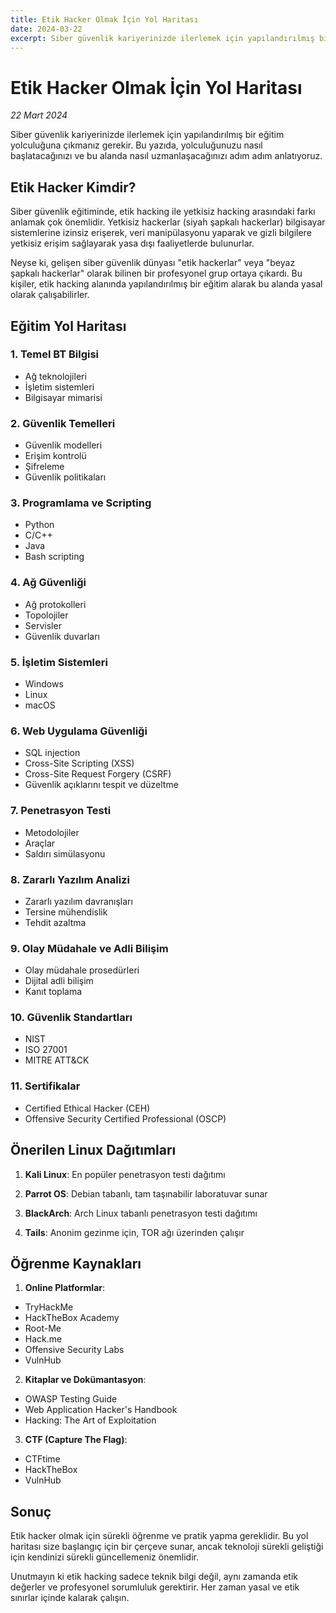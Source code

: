 ```yaml
---
title: Etik Hacker Olmak İçin Yol Haritası
date: 2024-03-22
excerpt: Siber güvenlik kariyerinizde ilerlemek için yapılandırılmış bir eğitim yolculuğuna çıkmanız gerekir. Bu yazıda, yolculuğunuzu nasıl başlatacağınızı ve bu alanda nasıl uzmanlaşacağınızı adım adım anlatıyoruz.
---
```


# Etik Hacker Olmak İçin Yol Haritası

*22 Mart 2024*

Siber güvenlik kariyerinizde ilerlemek için yapılandırılmış bir eğitim yolculuğuna çıkmanız gerekir. Bu yazıda, yolculuğunuzu nasıl başlatacağınızı ve bu alanda nasıl uzmanlaşacağınızı adım adım anlatıyoruz.

## Etik Hacker Kimdir?

Siber güvenlik eğitiminde, etik hacking ile yetkisiz hacking arasındaki farkı anlamak çok önemlidir. Yetkisiz hackerlar (siyah şapkalı hackerlar) bilgisayar sistemlerine izinsiz erişerek, veri manipülasyonu yaparak ve gizli bilgilere yetkisiz erişim sağlayarak yasa dışı faaliyetlerde bulunurlar.

Neyse ki, gelişen siber güvenlik dünyası "etik hackerlar" veya "beyaz şapkalı hackerlar" olarak bilinen bir profesyonel grup ortaya çıkardı. Bu kişiler, etik hacking alanında yapılandırılmış bir eğitim alarak bu alanda yasal olarak çalışabilirler.

## Eğitim Yol Haritası

### 1. Temel BT Bilgisi
- Ağ teknolojileri
- İşletim sistemleri
- Bilgisayar mimarisi

### 2. Güvenlik Temelleri
- Güvenlik modelleri
- Erişim kontrolü
- Şifreleme
- Güvenlik politikaları

### 3. Programlama ve Scripting
- Python
- C/C++
- Java
- Bash scripting

### 4. Ağ Güvenliği
- Ağ protokolleri
- Topolojiler
- Servisler
- Güvenlik duvarları

### 5. İşletim Sistemleri
- Windows
- Linux
- macOS

### 6. Web Uygulama Güvenliği
- SQL injection
- Cross-Site Scripting (XSS)
- Cross-Site Request Forgery (CSRF)
- Güvenlik açıklarını tespit ve düzeltme

### 7. Penetrasyon Testi
- Metodolojiler
- Araçlar
- Saldırı simülasyonu

### 8. Zararlı Yazılım Analizi
- Zararlı yazılım davranışları
- Tersine mühendislik
- Tehdit azaltma

### 9. Olay Müdahale ve Adli Bilişim
- Olay müdahale prosedürleri
- Dijital adli bilişim
- Kanıt toplama

### 10. Güvenlik Standartları
- NIST
- ISO 27001
- MITRE ATT&CK

### 11. Sertifikalar
- Certified Ethical Hacker (CEH)
- Offensive Security Certified Professional (OSCP)

## Önerilen Linux Dağıtımları

1. **Kali Linux**: En popüler penetrasyon testi dağıtımı

2. **Parrot OS**: Debian tabanlı, tam taşınabilir laboratuvar sunar

3. **BlackArch**: Arch Linux tabanlı penetrasyon testi dağıtımı

4. **Tails**: Anonim gezinme için, TOR ağı üzerinden çalışır

## Öğrenme Kaynakları

1. **Online Platformlar**:
- TryHackMe
- HackTheBox Academy
- Root-Me
- Hack.me
- Offensive Security Labs
- VulnHub

2. **Kitaplar ve Dokümantasyon**:
- OWASP Testing Guide
- Web Application Hacker's Handbook
- Hacking: The Art of Exploitation

3. **CTF (Capture The Flag)**:
- CTFtime
- HackTheBox
- VulnHub

## Sonuç

Etik hacker olmak için sürekli öğrenme ve pratik yapma gereklidir. Bu yol haritası size başlangıç için bir çerçeve sunar, ancak teknoloji sürekli geliştiği için kendinizi sürekli güncellemeniz önemlidir.

Unutmayın ki etik hacking sadece teknik bilgi değil, aynı zamanda etik değerler ve profesyonel sorumluluk gerektirir. Her zaman yasal ve etik sınırlar içinde kalarak çalışın. 